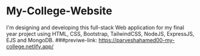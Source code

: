# My-College-Website
I'm designing and developing this full-stack Web application for my final year project using HTML, CSS, Bootstrap, TailwindCSS, NodeJS, ExpressJS, EJS and MongoDB.
###previwe-link: https://parveshahamed00-my-college.netlify.app/

